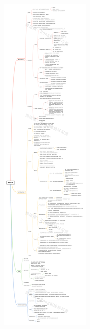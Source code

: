 <!--
 * @Description: 数据结构-栈和队列
 * @Version: Beta1.0
 * @Author: 【B站&公众号】Rong姐姐好可爱
 * @Date: 2021-03-22 08:02:29
 * @LastEditors: 【B站&公众号】Rong姐姐好可爱
 * @LastEditTime: 2022-04-24 09:01:27
-->


<!-- ## 栈和队列 -->

<!-- ### 主要内容

- [栈的基本概念和基本操作](/数据结构/栈和队列/1.栈的基本概念和基本操作.md)
- [栈的顺序存储结构](/数据结构/栈和队列/2.栈的顺序存储结构.md)
- [栈的链式存储结构](/数据结构/栈和队列/3.栈链式存储结构.md)
- [队列的基本概念和基础操作](/数据结构/栈和队列/4.队列的基本概念和基础操作.md)
- [队列的顺序存储](/数据结构/栈和队列/5.队列的顺序存储结构.md)
- [队列的链式存储](/数据结构/栈和队列/6.队列的链式存储结构.md)
- [栈和队列的应用](/数据结构/栈和队列/栈和队列的应用.md)
- [特殊矩阵的压缩存储](/数据结构/栈和队列/8.特殊矩阵的压缩存储.md) -->

![](./栈和队列_水印.png)